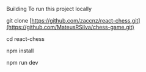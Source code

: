 Building
To run this project locally

git clone [https://github.com/zaccnz/react-chess.git](https://github.com/MateusRSilva/chess-game.git)

cd react-chess

npm install

npm run dev
